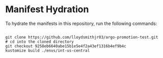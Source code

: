 
# Manifest Hydration

To hydrate the manifests in this repository, run the following commands:

```shell

git clone https://github.com/lloydsmithjr03/argo-promotion-test.git
# cd into the cloned directory
git checkout 9258eb6640abe15b1e5e4f2a43ef1316b4ef9b4c
kustomize build ./envs/int-us-central
```